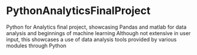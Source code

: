 # PythonAnalyticsFinalProject
Python for Analytics final project, showcasing Pandas and matlab for data analysis and beginnings of machine learning
Although not extensive in user input, this showcases a use of data analysis tools provided by various modules through Python
